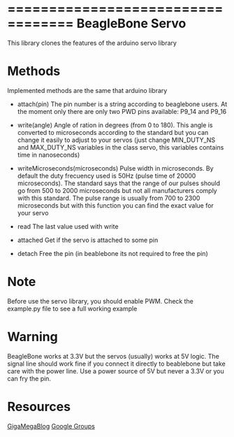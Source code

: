 ==================================
BeagleBone Servo
==================================

This library clones the features of the arduino servo library

Methods
=========
Implemented methods are the same that arduino library

* attach(pin)
  The pin number is a string according to beaglebone users. At the moment only there are only two PWD pins available: P9_14 and P9_16

* write(angle)
  Angle of ration in degrees (from 0 to 180). This angle is converted to microseconds according to the standard but you can change it easily to
  adjust to your servos (just change MIN_DUTY_NS and MAX_DUTY_NS variables in the class servo, this variables contains time in nanoseconds)

* writeMicroseconds(microseconds)
  Pulse width in microseconds. By default the duty frecuency used is 50Hz (pulse time of 20000 microseconds). The standard says that the range
  of our pulses should go from 500 to 2000 microseconds but not all manufacturers comply with this standard. The pulse range is usually from 700 to 2300 microseconds
  but with this function you can find the exact value for your servo

* read
  The last value used with write

* attached
  Get if the servo is attached to some pin

* detach
  Free the pin (in beablebone its not required to free the pin)
  

Note
===========
Before use the servo library, you should enable PWM. Check the example.py file to see a full working example

Warning
===========
BeagleBone works at 3.3V but the servos (usually) works at 5V logic. The signal line should work fine if you connect it directly to beablebone but take care with the
power line. Use a power source of 5V but never a 3.3V or you can fry the pin.

Resources
=========
[GigaMegaBlog](http://www.gigamegablog.com/2012/03/16/beaglebone-coding-101-buttons-and-pwm/)
[Google Groups](https://groups.google.com/d/msg/beagleboard/alKf67dwMHI/b9W2igN6Lr4J)
